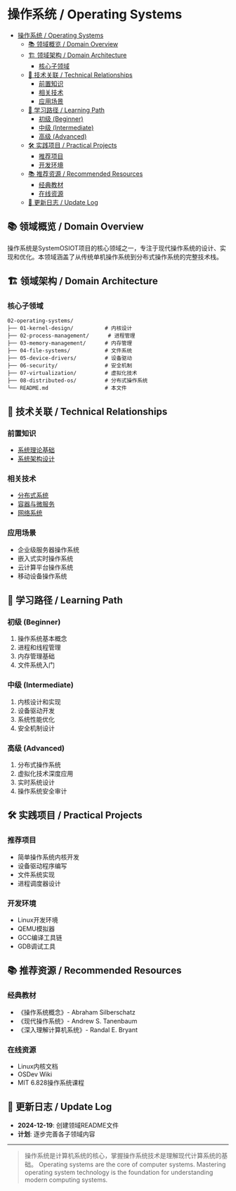 # 操作系统 / Operating Systems


<!-- TOC START -->

- [操作系统 / Operating Systems](#操作系统-operating-systems)
  - [📚 领域概览 / Domain Overview](#-领域概览-domain-overview)
  - [🏗️ 领域架构 / Domain Architecture](#-领域架构-domain-architecture)
    - [核心子领域](#核心子领域)
  - [🔗 技术关联 / Technical Relationships](#-技术关联-technical-relationships)
    - [前置知识](#前置知识)
    - [相关技术](#相关技术)
    - [应用场景](#应用场景)
  - [📖 学习路径 / Learning Path](#-学习路径-learning-path)
    - [初级 (Beginner)](#初级-beginner)
    - [中级 (Intermediate)](#中级-intermediate)
    - [高级 (Advanced)](#高级-advanced)
  - [🛠️ 实践项目 / Practical Projects](#-实践项目-practical-projects)
    - [推荐项目](#推荐项目)
    - [开发环境](#开发环境)
  - [📚 推荐资源 / Recommended Resources](#-推荐资源-recommended-resources)
    - [经典教材](#经典教材)
    - [在线资源](#在线资源)
  - [🔄 更新日志 / Update Log](#-更新日志-update-log)

<!-- TOC END -->

## 📚 领域概览 / Domain Overview

操作系统是SystemOSIOT项目的核心领域之一，专注于现代操作系统的设计、实现和优化。本领域涵盖了从传统单机操作系统到分布式操作系统的完整技术栈。

## 🏗️ 领域架构 / Domain Architecture

### 核心子领域

```text
02-operating-systems/
├── 01-kernel-design/          # 内核设计
├── 02-process-management/      # 进程管理
├── 03-memory-management/      # 内存管理
├── 04-file-systems/           # 文件系统
├── 05-device-drivers/         # 设备驱动
├── 06-security/               # 安全机制
├── 07-virtualization/         # 虚拟化技术
├── 08-distributed-os/         # 分布式操作系统
└── README.md                  # 本文件
```

## 🔗 技术关联 / Technical Relationships

### 前置知识

- [系统理论基础](../01-system-theory/01-fundamentals/README.md)
- [系统架构设计](../01-system-theory/02-architecture/README.md)

### 相关技术

- [分布式系统](../04-distributed-systems/README.md)
- [容器与微服务](../07-container-microservices/README.md)
- [网络系统](../08-network-systems/README.md)

### 应用场景

- 企业级服务器操作系统
- 嵌入式实时操作系统
- 云计算平台操作系统
- 移动设备操作系统

## 📖 学习路径 / Learning Path

### 初级 (Beginner)

1. 操作系统基本概念
2. 进程和线程管理
3. 内存管理基础
4. 文件系统入门

### 中级 (Intermediate)

1. 内核设计和实现
2. 设备驱动开发
3. 系统性能优化
4. 安全机制设计

### 高级 (Advanced)

1. 分布式操作系统
2. 虚拟化技术深度应用
3. 实时系统设计
4. 操作系统安全审计

## 🛠️ 实践项目 / Practical Projects

### 推荐项目

- 简单操作系统内核开发
- 设备驱动程序编写
- 文件系统实现
- 进程调度器设计

### 开发环境

- Linux开发环境
- QEMU模拟器
- GCC编译工具链
- GDB调试工具

## 📚 推荐资源 / Recommended Resources

### 经典教材

- 《操作系统概念》- Abraham Silberschatz
- 《现代操作系统》- Andrew S. Tanenbaum
- 《深入理解计算机系统》- Randal E. Bryant

### 在线资源

- Linux内核文档
- OSDev Wiki
- MIT 6.828操作系统课程

## 🔄 更新日志 / Update Log

- **2024-12-19**: 创建领域README文件
- **计划**: 逐步完善各子领域内容

---

> 操作系统是计算机系统的核心，掌握操作系统技术是理解现代计算系统的基础。
> Operating systems are the core of computer systems. Mastering operating system technology is the foundation for understanding modern computing systems.
